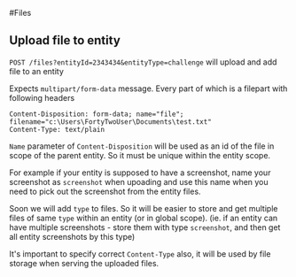 #Files

## Upload file to entity
`POST /files?entityId=2343434&entityType=challenge` will upload and add file to an entity

Expects `multipart/form-data` message. 
Every part of which is a filepart with following headers

```
Content-Disposition: form-data; name="file"; filename="c:\Users\FortyTwoUser\Documents\test.txt"
Content-Type: text/plain
```

`Name` parameter of `Content-Disposition` will be used as an id of the file in scope of the parent entity. 
So it must be unique within the entity scope. 

For example if your entity is supposed to have a screenshot, name your screenshot as `screenshot` when upoading
and use this name when you need to pick out the screenshot from the entity files.

Soon we will add `type` to files. So it will be easier to store and get multiple files of same `type` within an entity (or in global scope).
(ie. if an entity can have multiple screenshots - store them with type `screenshot`, and then get all entity screenshots by this type)

It's important to specify correct `Content-Type` also, it will be used by file storage when serving the uploaded files.
